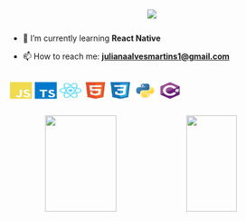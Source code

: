 <div align='center'>
<h1 align='center'>
  <img src="https://readme-typing-svg.herokuapp.com/?font=Comfortaa&color=DE157C&size=35&center=true&vCenter=true&width=1000&lines=Hi+there!+👋;+I´m+Juliana+:);" />
</h1>
</div>

- 🌱 I’m currently learning **React Native**

- 📫 How to reach me: **julianaalvesmartins1@gmail.com**

<div style="display: inline_block"><br>
  <img align="center" alt="Rafa-Js" height="30" width="40" src="https://raw.githubusercontent.com/devicons/devicon/master/icons/javascript/javascript-plain.svg">
  <img align="center" alt="Rafa-Ts" height="30" width="40" src="https://raw.githubusercontent.com/devicons/devicon/master/icons/typescript/typescript-plain.svg">
  <img align="center" alt="Rafa-React" height="30" width="40" src="https://raw.githubusercontent.com/devicons/devicon/master/icons/react/react-original.svg">
  <img align="center" alt="Rafa-HTML" height="30" width="40" src="https://raw.githubusercontent.com/devicons/devicon/master/icons/html5/html5-original.svg">
  <img align="center" alt="Rafa-CSS" height="30" width="40" src="https://raw.githubusercontent.com/devicons/devicon/master/icons/css3/css3-original.svg">
  <img align="center" alt="Rafa-Python" height="30" width="40" src="https://raw.githubusercontent.com/devicons/devicon/master/icons/python/python-original.svg">
  <img align="center" alt="Rafa-Csharp" height="30" width="40" src="https://raw.githubusercontent.com/devicons/devicon/master/icons/csharp/csharp-original.svg">
</div>

  ##
  
<p align="center">
  <a href="https://github.com/ju-dev-lab">
    <img height="170em" width="50%" align="left" src="https://github-readme-stats.vercel.app/api?username=ju-dev-lab&show_icons=true&theme=buefy&include_all_commits=true&count_private=true" />
    <img height="170em" width="42%" align="left" src="https://github-readme-stats.vercel.app/api/top-langs/?username=ju-dev-lab&layout=compact&theme=buefy" />
  </a>
</p>
